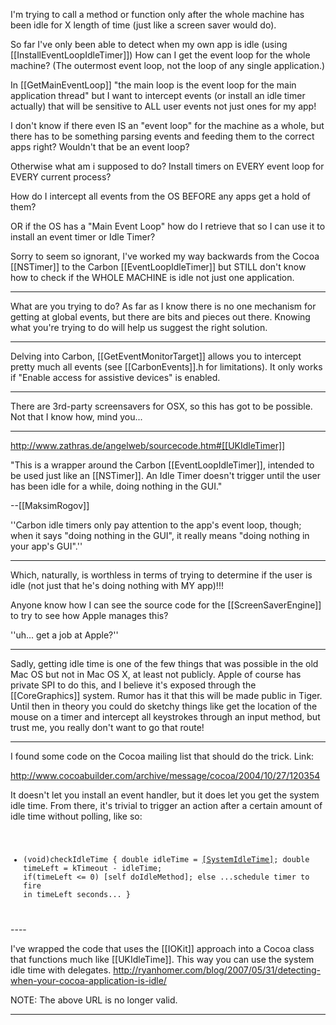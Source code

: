 I'm trying to call a method or function only after the whole machine has been idle for X length of time (just like a screen saver would do).

So far I've only been able to detect when my own app is idle (using [[InstallEventLoopIdleTimer]])
How can I get the event loop for the whole machine? (The outermost event loop, not the loop of any single application.)

In [[GetMainEventLoop]] "the main loop is the event loop for the main application thread" but I want to intercept events (or install an idle timer actually) that will be sensitive to ALL user events not just ones for my app!

I don't know if there even IS an "event loop" for the machine as a whole, but there has to be something parsing events and feeding them to the correct apps right? Wouldn't that be an event loop?

Otherwise what am i supposed to do? Install timers on EVERY event loop for EVERY current process?

How do I intercept all events from the OS BEFORE any apps get a hold of them?

OR if the OS has a "Main Event Loop" how do I retrieve that so I can use it to install an event timer or Idle Timer?

Sorry to seem so ignorant, I've worked my way backwards from the Cocoa [[NSTimer]] to the Carbon [[EventLoopIdleTimer]] but STILL don't know how to check if the WHOLE MACHINE is idle not just one application.

----

What are you trying to do? As far as I know there is no one mechanism for getting at global events, but there are bits and pieces out there. Knowing what you're trying to do will help us suggest the right solution.

----

Delving into Carbon, [[GetEventMonitorTarget]] allows you to intercept pretty much all events (see [[CarbonEvents]].h for limitations). It only works if "Enable access for assistive devices" is enabled.

----

There are 3rd-party screensavers for OSX, so this has got to be possible. Not that I know how, mind you...

----

http://www.zathras.de/angelweb/sourcecode.htm#[[UKIdleTimer]]

"This is a wrapper around the Carbon [[EventLoopIdleTimer]], intended to be used just like an [[NSTimer]]. An Idle Timer doesn't trigger until the user has been idle for a while, doing nothing in the GUI."

--[[MaksimRogov]]

''Carbon idle timers only pay attention to the app's event loop, though; when it says "doing nothing in the GUI", it really means "doing nothing in your app's GUI".''

----

Which, naturally, is worthless in terms of trying to determine if the user is idle (not just that he's doing nothing with MY app)!!!

Anyone know how I can see the source code for the [[ScreenSaverEngine]] to try to see how Apple manages this?

''uh... get a job at Apple?''

----

Sadly, getting idle time is one of the few things that was possible in the old Mac OS but not in Mac OS X, at least not publicly. Apple of course has private SPI to do this, and I believe it's exposed through the [[CoreGraphics]] system. Rumor has it that this will be made public in Tiger. Until then in theory you could do sketchy things like get the location of the mouse on a timer and intercept all keystrokes through an input method, but trust me, you really don't want to go that route!

----

I found some code on the Cocoa mailing list that should do the trick. Link:

http://www.cocoabuilder.com/archive/message/cocoa/2004/10/27/120354

It doesn't let you install an event handler, but it does let you get the system idle time. From there, it's trivial to trigger an action after a certain amount of idle time without polling, like so:
<code>
- (void)checkIdleTime {
    double idleTime = [[SystemIdleTime]]();
    double timeLeft = kTimeout - idleTime;
    if(timeLeft <= 0)
        [self doIdleMethod];
    else
        ...schedule timer to fire in timeLeft seconds...
}

</code>
----

I've wrapped the code that uses the [[IOKit]] approach into a Cocoa class that functions much like [[UKIdleTime]]. This way you can use the system idle time with delegates.
http://ryanhomer.com/blog/2007/05/31/detecting-when-your-cocoa-application-is-idle/

NOTE:  The above URL is no longer valid.

----